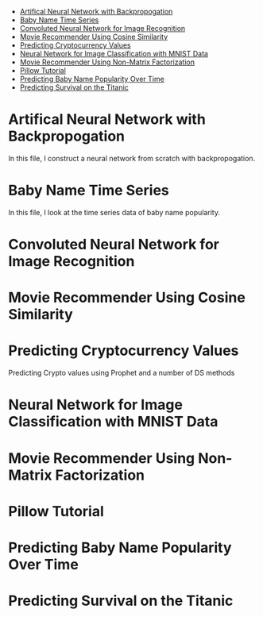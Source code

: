 * [Artifical Neural Network with Backpropogation](#artifical-neural-network-with-backpropogation)<br>
* [Baby Name Time Series](#baby-name-time-series)<br>
* [Convoluted Neural Network for Image Recognition](#convoluted-neural-network-for-image-recognition)<br>
* [Movie Recommender Using Cosine Similarity](#movie-recommender-using-cosine-similarity)
* [Predicting Cryptocurrency Values](#predicting-cryptocurrency-values)
* [Neural Network for Image Classification with MNIST Data](#neural-network-for-image-classification-with-mnist-data)
* [Movie Recommender Using Non-Matrix Factorization](#movie-recommender-using-non-matrix-factorization)
* [Pillow Tutorial](#pillow-tutorial)
* [Predicting Baby Name Popularity Over Time](#predicting-baby-name-popularity-over-time)
* [Predicting Survival on the Titanic](#predicting-survival-on-the-titanic)

# Artifical Neural Network with Backpropogation

In this file, I construct a neural network from scratch with backpropogation.

# Baby Name Time Series

In this file, I look at the time series data of baby name popularity.

# Convoluted Neural Network for Image Recognition
# Movie Recommender Using Cosine Similarity
# Predicting Cryptocurrency Values
Predicting Crypto values using Prophet and a number of DS methods

# Neural Network for Image Classification with MNIST Data

# Movie Recommender Using Non-Matrix Factorization

# Pillow Tutorial

# Predicting Baby Name Popularity Over Time

# Predicting Survival on the Titanic
